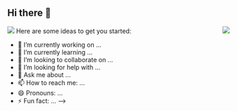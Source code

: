## Hi there 👋
<img align="right" src="https://github-readme-stats.vercel.app/api?username=AkidukiNoSora&count_private=true&show_icons=true" />
<img src="https://github-readme-stats.vercel.app/api/top-langs/?username=AkidukiNoSora&layout=compact" />
Here are some ideas to get you started:

- 🔭 I’m currently working on ...
- 🌱 I’m currently learning ...
- 👯 I’m looking to collaborate on ...
- 🤔 I’m looking for help with ...
- 💬 Ask me about ...
- 📫 How to reach me: ...
- 😄 Pronouns: ...
- ⚡ Fun fact: ...
-->
